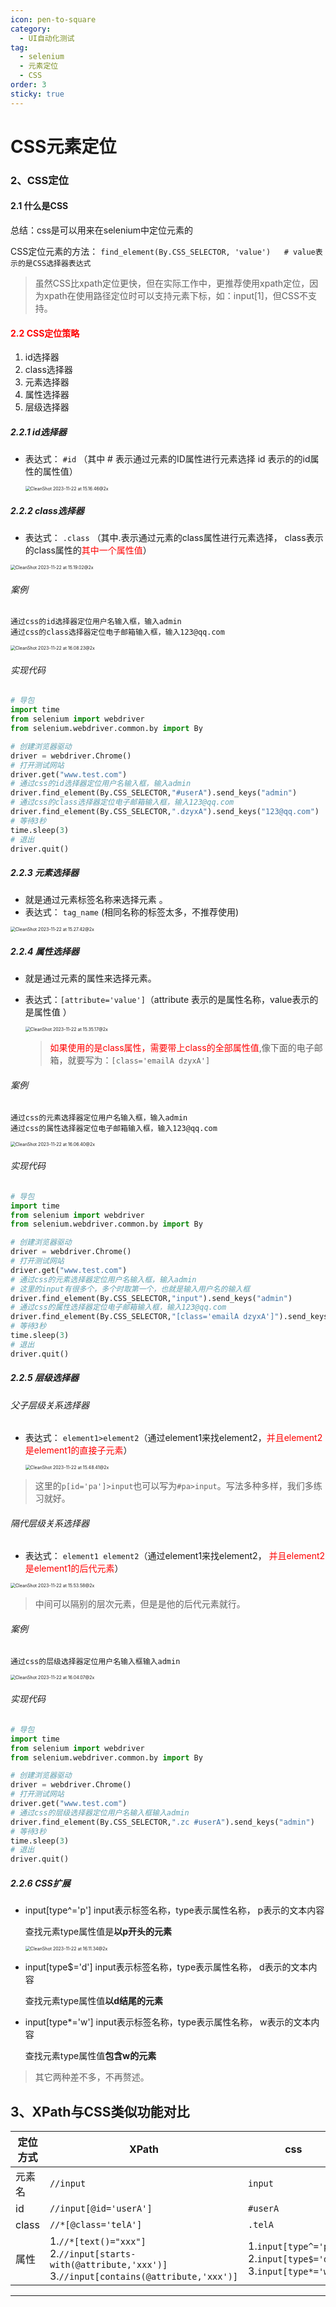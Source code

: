```yaml
---
icon: pen-to-square
category:
  - UI自动化测试
tag:
  - selenium
  - 元素定位
  - CSS
order: 3
sticky: true
---
```


# CSS元素定位

### 2、CSS定位

#### 2.1 什么是CSS

总结：css是可以用来在selenium中定位元素的

CSS定位元素的方法： `find_element(By.CSS_SELECTOR, 'value')   # value表示的是CSS选择器表达式`

> 虽然CSS比xpath定位更快，但在实际工作中，更推荐使用xpath定位，因为xpath在使用路径定位时可以支持元素下标，如：input[1]，但CSS不支持。

#### <font color=red>2.2 CSS定位策略</font>

1. id选择器
2. class选择器
3. 元素选择器
4. 属性选择器
5. 层级选择器

##### 2.2.1 id选择器

* 表达式： `#id`   （其中 # 表示通过元素的ID属性进行元素选择    id  表示的的id属性的属性值）

  <img src="https://hk-docs.oss-cn-chengdu.aliyuncs.com/SoftwareTest/AutomatedTest/202401031509611.png" alt="CleanShot 2023-11-22 at 15.16.46@2x" style="zoom:50%;" />

##### 2.2.2 class选择器

* 表达式： `.class`   （其中.表示通过元素的class属性进行元素选择， class表示的class属性的<font color=red>其中一个属性值</font>）

<img src="https://hk-docs.oss-cn-chengdu.aliyuncs.com/SoftwareTest/AutomatedTest/202401031509612.png" alt="CleanShot 2023-11-22 at 15.19.02@2x" style="zoom:50%;" />

###### 案例

```
通过css的id选择器定位用户名输入框，输入admin
通过css的class选择器定位电子邮箱输入框，输入123@qq.com
```

<img src="https://hk-docs.oss-cn-chengdu.aliyuncs.com/SoftwareTest/AutomatedTest/202401031509613.png" alt="CleanShot 2023-11-22 at 16.08.23@2x" style="zoom:50%;" />

###### 实现代码

```python
# 导包
import time
from selenium import webdriver
from selenium.webdriver.common.by import By

# 创建浏览器驱动
driver = webdriver.Chrome()
# 打开测试网站
driver.get("www.test.com")
# 通过css的id选择器定位用户名输入框，输入admin
driver.find_element(By.CSS_SELECTOR,"#userA").send_keys("admin")
# 通过css的class选择器定位电子邮箱输入框，输入123@qq.com
driver.find_element(By.CSS_SELECTOR,".dzyxA").send_keys("123@qq.com")
# 等待3秒
time.sleep(3)
# 退出
driver.quit()
```

##### 2.2.3 元素选择器

* 就是通过元素标签名称来选择元素 。
* 表达式： `tag_name` (相同名称的标签太多，不推荐使用)

<img src="https://hk-docs.oss-cn-chengdu.aliyuncs.com/SoftwareTest/AutomatedTest/202401031509614.png" alt="CleanShot 2023-11-22 at 15.27.42@2x" style="zoom:50%;" />

##### 2.2.4 属性选择器

* 就是通过元素的属性来选择元素。  

* 表达式：`[attribute='value']`（attribute 表示的是属性名称，value表示的是属性值 ）

  <img src="https://hk-docs.oss-cn-chengdu.aliyuncs.com/SoftwareTest/AutomatedTest/202401031509615.png" alt="CleanShot 2023-11-22 at 15.35.17@2x" style="zoom:50%;" />

  > <font color=red>如果使用的是class属性，需要带上class的全部属性值</font>,像下面的电子邮箱，就要写为：`[class='emailA dzyxA']`

###### 案例

```
通过css的元素选择器定位用户名输入框，输入admin
通过css的属性选择器定位电子邮箱输入框，输入123@qq.com
```

<img src="https://hk-docs.oss-cn-chengdu.aliyuncs.com/SoftwareTest/AutomatedTest/202401031509616.png" alt="CleanShot 2023-11-22 at 16.06.40@2x" style="zoom:50%;" />

###### 实现代码

```python
# 导包
import time
from selenium import webdriver
from selenium.webdriver.common.by import By

# 创建浏览器驱动
driver = webdriver.Chrome()
# 打开测试网站
driver.get("www.test.com")
# 通过css的元素选择器定位用户名输入框，输入admin
# 这里的input有很多个，多个时取第一个，也就是输入用户名的输入框
driver.find_element(By.CSS_SELECTOR,"input").send_keys("admin")
# 通过css的属性选择器定位电子邮箱输入框，输入123@qq.com
driver.find_element(By.CSS_SELECTOR,"[class='emailA dzyxA']").send_keys("123@qq.com")
# 等待3秒
time.sleep(3)
# 退出
driver.quit()
```

##### 2.2.5 层级选择器

###### 父子层级关系选择器 

* 表达式： `element1>element2`（通过element1来找element2，<font color=red>并且element2是element1的直接子元素</font>）

  <img src="https://hk-docs.oss-cn-chengdu.aliyuncs.com/SoftwareTest/AutomatedTest/202401031509617.png" alt="CleanShot 2023-11-22 at 15.48.41@2x" style="zoom:50%;" />

> 这里的`p[id='pa']>input`也可以写为`#pa>input`。写法多种多样，我们多练习就好。

###### 隔代层级关系选择器

* 表达式： `element1 element2`（通过element1来找element2， <font color=red>并且element2是element1的后代元素</font>）

<img src="https://hk-docs.oss-cn-chengdu.aliyuncs.com/SoftwareTest/AutomatedTest/202401031509618.png" alt="CleanShot 2023-11-22 at 15.53.58@2x" style="zoom:50%;" />

> 中间可以隔别的层次元素，但是是他的后代元素就行。

###### 案例

```
通过css的层级选择器定位用户名输入框输入admin
```

<img src="https://hk-docs.oss-cn-chengdu.aliyuncs.com/SoftwareTest/AutomatedTest/202401031509620.png" alt="CleanShot 2023-11-22 at 16.04.07@2x" style="zoom:50%;" />

###### 实现代码

```python
# 导包
import time
from selenium import webdriver
from selenium.webdriver.common.by import By

# 创建浏览器驱动
driver = webdriver.Chrome()
# 打开测试网站
driver.get("www.test.com")
# 通过css的层级选择器定位用户名输入框输入admin
driver.find_element(By.CSS_SELECTOR,".zc #userA").send_keys("admin")
# 等待3秒
time.sleep(3)
# 退出
driver.quit()
```



##### 2.2.6 CSS扩展

* input[type^='p']   input表示标签名称，type表示属性名称， p表示的文本内容

  查找元素type属性值是**以p开头的元素**

  <img src="https://hk-docs.oss-cn-chengdu.aliyuncs.com/SoftwareTest/AutomatedTest/202401031509621.png" alt="CleanShot 2023-11-22 at 16.11.34@2x" style="zoom:50%;" />

* input[type$='d']   input表示标签名称，type表示属性名称， d表示的文本内容

  查找元素type属性值**以d结尾的元素**

* input[type*='w']    input表示标签名称，type表示属性名称， w表示的文本内容

  查找元素type属性值**包含w的元素**

> 其它两种差不多，不再赘述。

## 3、XPath与CSS类似功能对比

| 定位方式 | XPath                                                        | css                                                          |
| -------- | ------------------------------------------------------------ | ------------------------------------------------------------ |
| 元素名   | `//input`                                                    | `input`                                                      |
| id       | `//input[@id='userA']`                                       | `#userA`                                                     |
| class    | `//*[@class='telA']`                                         | `.telA`                                                      |
| 属性     | 1.`//*[text()="xxx"]`<br />2.`//input[starts-with(@attribute,'xxx')]`<br />3.`//input[contains(@attribute,'xxx')]` | 1.`input[type^='p']`<br />2.`input[type$='d']`<br />3.`input[type*='w']` |

---



